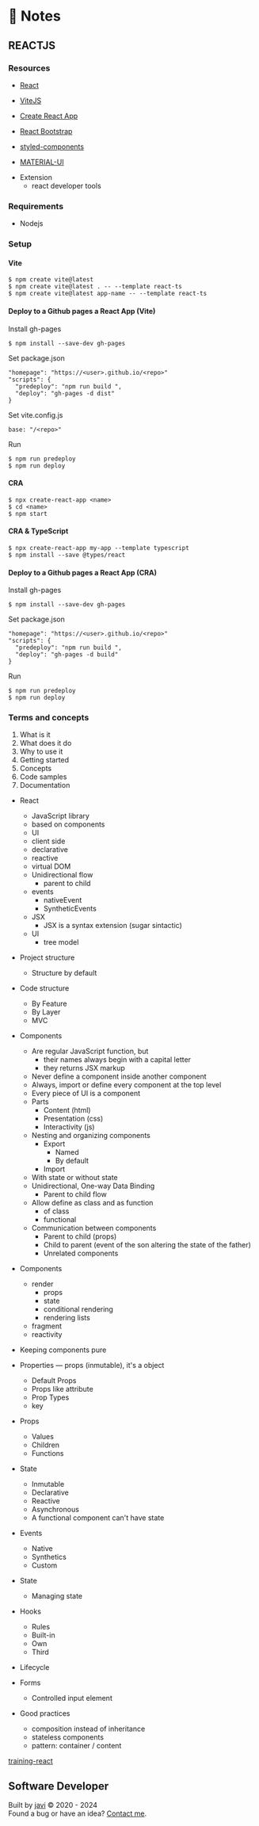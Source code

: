 # :memo: Notes
## REACTJS
### Resources
- [React](https://react.dev/)

- [ViteJS](https://vitejs.dev/)
- [Create React App](https://create-react-app.dev/)

- [React Bootstrap](https://react-bootstrap.github.io/)
- [styled-components](https://styled-components.com/)
- [MATERIAL-UI](https://material-ui.com/)

* Extension
  - react developer tools
### Requirements
- Nodejs
### Setup
#### Vite
```
$ npm create vite@latest
$ npm create vite@latest . -- --template react-ts
$ npm create vite@latest app-name -- --template react-ts
```
#### Deploy to a Github pages a React App (Vite)
Install gh-pages
```
$ npm install --save-dev gh-pages
```
Set package.json
```
"homepage": "https://<user>.github.io/<repo>"
"scripts": {
  "predeploy": "npm run build ",
  "deploy": "gh-pages -d dist"
}
```
Set vite.config.js
```
base: "/<repo>"
```
Run
```
$ npm run predeploy
$ npm run deploy
```
#### CRA
```
$ npx create-react-app <name>
$ cd <name>
$ npm start
```
#### CRA & TypeScript
```
$ npx create-react-app my-app --template typescript
$ npm install --save @types/react
```
#### Deploy to a Github pages a React App (CRA)
Install gh-pages
```
$ npm install --save-dev gh-pages
```
Set package.json
```
"homepage": "https://<user>.github.io/<repo>"
"scripts": {
  "predeploy": "npm run build ",
  "deploy": "gh-pages -d build"
}
```
Run
```
$ npm run predeploy
$ npm run deploy
```
### Terms and concepts
1. What is it
2. What does it do
3. Why to use it
4. Getting started
5. Concepts
6. Code samples
7. Documentation

* React
  - JavaScript library
  - based on components
  - UI
  - client side
  - declarative
  - reactive
  - virtual DOM
  * Unidirectional flow
    - parent to child
  * events
    - nativeEvent
    - SyntheticEvents
  * JSX
    - JSX is a syntax extension (sugar sintactic)
  * UI
    - tree model

* Project structure
  - Structure by default
* Code structure
  - By Feature
  - By Layer
  - MVC

* Components
  * Are regular JavaScript function, but
    - their names always begin with a capital letter
    - they returns JSX markup
  - Never define a component inside another component
  - Always, import or define every component at the top level
  - Every piece of UI is a component
  * Parts
    - Content (html)
    - Presentation (css)
    - Interactivity (js)
  * Nesting and organizing components
    * Export
      - Named
      - By default
    - Import
  * With state or without state
  * Unidirectional, One-way Data Binding
    - Parent to child flow
  * Allow define as class and as function
    - of class
    - functional
  * Communication between components
    - Parent to child (props)
    - Child to parent (event of the son altering the state of the father)
    - Unrelated components

* Components
  * render
    - props
    - state
    - conditional rendering
    - rendering lists
  - fragment
  - reactivity

- Keeping components pure

* Properties ― props (inmutable), it's a object
  - Default Props
  - Props like attribute
  - Prop Types
  - key
* Props
  - Values
  - Children
  - Functions

* State
  - Inmutable
  - Declarative
  - Reactive
  - Asynchronous
  - A functional component can't have state

* Events
  - Native
  - Synthetics
  - Custom

* State
  - Managing state

* Hooks
  - Rules
  - Built-in
  - Own
  - Third

- Lifecycle

* Forms
  - Controlled input element

* Good practices
  - composition instead of inheritance
  - stateless components
  - pattern: container / content

[training-react](https://github.com/javierandres-dev/training-react)
## Software Developer
Built by [javi](https://github.com/javierandres-dev/) :copyright: 2020 - 2024  
Found a bug or have an idea? [Contact me](https://www.linkedin.com/in/javierandres-dev/).
